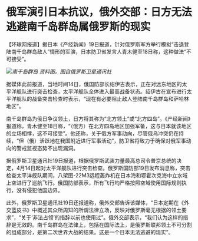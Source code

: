 # 俄军演引日本抗议，俄外交部：日方无法逃避南千岛群岛属俄罗斯的现实

【环球网报道】据日本《产经新闻》19日报道，针对俄罗斯军方举行模拟“击退登陆南千岛群岛敌人”情形的军演，日本防卫省发言人青木健至18日称，这种做法“不可接受”。

![](https://inews.gtimg.com/om_bt/O8JcgJxkhdo0KCGCSctkf_4cybwIbL7-a5N-mOkiHuNFIAA/1000)_南千岛群岛
资料图。图自俄罗斯卫星通讯社_

据媒体此前报道，当地时间14日，俄国防部长绍伊古表示，正在对远东地区的太平洋舰队进行突击检查，太平洋舰队全体进入最高战备状态。绍伊古在宣布进行太平洋舰队的战备突击检查时表示，“现在有必要阻止敌人登陆南千岛群岛和萨哈林地区”。

南千岛群岛为俄日争议领土，日方将其称为“北方领土”或“北方四岛”。《产经新闻》报道称，青木健至18日称，“（俄方）在北方四岛地区加强军备，这与日本就该地区的立场相悖，这不可接受”。他还称，关于俄方军事动向，尽管俄乌冲突仍在持续，“但（俄）活跃地在我国附近进行军事活动”，防卫省将致力于确保对俄军事动向的警戒监视态势不出现漏洞。

据俄罗斯卫星通讯社19日报道，根据俄罗斯武装力量最高总司令普京总统的决定，4月14日起对太平洋舰队进行突击检查。俄罗斯国防部19日发布消息称，突击检查太平洋舰队期间，八架图-22М3远程轰炸机在日本海和鄂霍次克海中立水域上空进行了巡航飞行。俄国防部表示，所有飞行均严格按照空域使用国际规则执行，没有侵犯他国边界。

此外，俄罗斯卫星通讯社19日还报道称，俄外交部告诉该媒体，“日本定期在《外交蓝皮书》中概述其众所周知的所谓法律立场，反映对俄罗斯毫无根据的领土要求”，“关于‘非法占领’的措辞以前也使用过”。俄外交部表示，“我们认为这样的措辞是无效的。南千岛群岛在法律上，包括在国际法上，是俄罗斯联邦领土不可分割的组成部分，是第二次世界大战的结果。这是一个日本无法逃避的现实”。

